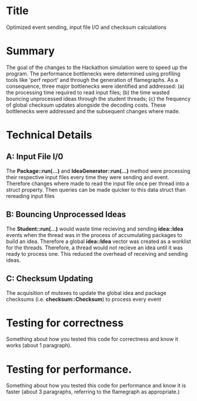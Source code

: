# Title
Optimized event sending, input file I/O and checksum calculations

# Summary

The goal of the changes to the Hackathon simulation were to speed up the program.
The performance bottlenecks were determined using profiling tools like 'perf report' and
through the generation of flamegraphs. As a consequence, three major bottlenecks were identified and addressed: (a) the processing time required to read input files; (b) the time wasted bouncing unprocessed ideas through the student threads; (c) the frequency of global checksum updates alongside the decoding costs. These bottlenecks were addressed and the subsequent changes where made.

# Technical Details

## A: Input File I/0
The **Package::run(...)** and **IdeaGenerator::run(...)** method were processing their respective input files every time they were sending and event. Therefore changes where made to read the input file once per thread into a struct property. Then queries can be made quicker to this data struct than rereading input files

## B: Bouncing Unprocessed Ideas
The **Student::run(...)** would waste time recieving and sending **idea::Idea** events when the thread was in the process of accumulating packages to build an idea. Therefore a global **idea::Idea** vector was created as a worklist for the threads. Therefore, a thread would not recieve an idea until it was ready to process one. This reduced the overhead of receiving and sending ideas.

## C: Checksum Updating
The acquisition of mutexes to update the global idea and package checksums (i.e. **checksum::Checksum**) to process every event

# Testing for correctness

Something about how you tested this code for correctness and know it works (about 1 paragraph).

# Testing for performance.

Something about how you tested this code for performance and know it is faster (about 3 paragraphs, referring to the flamegraph as appropriate.)
